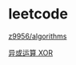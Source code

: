 # leetcode
[z9956/algorithms](https://github.com/z9956/algorithms)

[异或运算 XOR](https://www.ruanyifeng.com/blog/2021/01/_xor.html)
